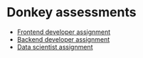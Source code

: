 # Donkey assessments

- [Frontend developer assignment](frontend-developer-assignment.md)
- [Backend developer assignment](backend-developer-assignment.md)
- [Data scientist assignment](data-scientist-assignment.md)
